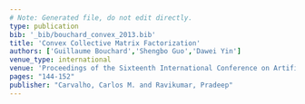 ```yaml
---
# Note: Generated file, do not edit directly.
type: publication
bib: '_bib/bouchard_convex_2013.bib'
title: 'Convex Collective Matrix Factorization'
authors: ['Guillaume Bouchard','Shengbo Guo','Dawei Yin']
venue_type: international
venue: 'Proceedings of the Sixteenth International Conference on Artificial Intelligence and Statistics'
pages: "144-152"
publisher: "Carvalho, Carlos M. and Ravikumar, Pradeep"
---
```


